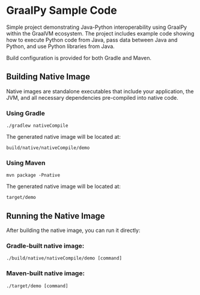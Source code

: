 # GraalPy Sample Code

Simple project demonstrating Java-Python interoperability using GraalPy within the GraalVM ecosystem. The project includes example code showing how to execute Python code from Java, pass data between Java and Python, and use Python libraries from Java.

Build configuration is provided for both Gradle and Maven.

## Building Native Image

Native images are standalone executables that include your application, the JVM, and all necessary dependencies pre-compiled into native code.

### Using Gradle

```
./gradlew nativeCompile
```

The generated native image will be located at:
```
build/native/nativeCompile/demo
```

### Using Maven

```
mvn package -Pnative
```

The generated native image will be located at:
```
target/demo
```

## Running the Native Image

After building the native image, you can run it directly:

### Gradle-built native image:
```
./build/native/nativeCompile/demo [command]
```

### Maven-built native image:
```
./target/demo [command]
```
